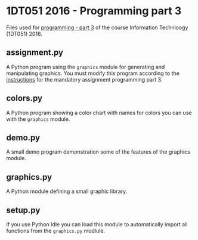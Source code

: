 # 1DT051 2016 - Programming part 3

Files used
for
[programming - part 3](http://www.it.uu.se/education/course/homepage/introit/ht16/programming/part-3/) of
the course Information Technloogy (1DT051) 2016.

## assignment.py

A Python program using the `graphics` module for generating and manipulating
graphics. You must modify this program according to the [instructions](http://www.it.uu.se/education/course/homepage/introit/ht16/programming/part-3/assignment/) for the
mandatory assignment programming part 3.

## colors.py

A Python program showing a color chart with names for colors you can use with
the `graphics` module.

## demo.py

A small demo program demonstration some of the features of the graphics module.


## graphics.py

A Python module defining a small graphic library.

## setup.py

If you use Python Idle you can load this module to automatically import all
functions from the `graphics.py` modlule.

